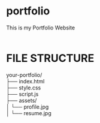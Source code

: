 # portfolio <br>
This is my Portfolio Website <br>
<br>
# FILE STRUCTURE <br>
your-portfolio/ <br>
├── index.html <br>
├── style.css <br>
├── script.js <br>
├── assets/ <br>
│   └── profile.jpg <br>
│   └── resume.jpg
